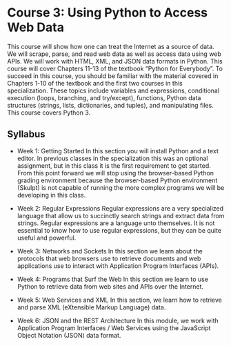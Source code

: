 # Course 3: Using Python to Access Web Data
This course will show how one can treat the Internet as a source of data.  We will scrape, parse, and read web data as well as access data using web APIs.  We will work with HTML, XML, and JSON data formats in Python.  This course will cover Chapters 11-13 of the textbook “Python for Everybody”. To succeed in this course, you should be familiar with the material covered in Chapters 1-10 of the textbook and the first two courses in this specialization.  These topics include variables and expressions, conditional execution (loops, branching, and try/except), functions, Python data structures (strings, lists, dictionaries, and tuples), and manipulating files.  This course covers Python 3.

## Syllabus
- Week 1: Getting Started
In this section you will install Python and a text editor. In previous classes in the specialization this was an optional assignment, but in this class it is the first requirement to get started. From this point forward we will stop using the browser-based Python grading environment because the browser-based Python environment (Skulpt) is not capable of running the more complex programs we will be developing in this class.

- Week 2: Regular Expressions
Regular expressions are a very specialized language that allow us to succinctly search strings and extract data from strings. Regular expressions are a language unto themselves. It is not essential to know how to use regular expressions, but they can be quite useful and powerful.

- Week 3: Networks and Sockets
In this section we learn about the protocols that web browsers use to retrieve documents and web applications use to interact with Application Program Interfaces (APIs).

- Week 4: Programs that Surf the Web
In this section we learn to use Python to retrieve data from web sites and APIs over the Internet.

- Week 5: Web Services and XML
In this section, we learn how to retrieve and parse XML (eXtensible Markup Language) data.

- Week 6: JSON and the REST Architecture
In this module, we work with Application Program Interfaces / Web Services using the JavaScript Object Notation (JSON) data format.
